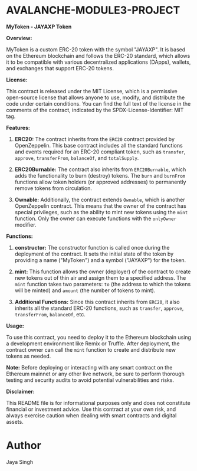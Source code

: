 # AVALANCHE-MODULE3-PROJECT
**MyToken - JAYAXP Token**

**Overview:**

MyToken is a custom ERC-20 token with the symbol "JAYAXP". It is based on the Ethereum blockchain and follows the ERC-20 standard, which allows it to be compatible with various decentralized applications (DApps), wallets, and exchanges that support ERC-20 tokens.

**License:**

This contract is released under the MIT License, which is a permissive open-source license that allows anyone to use, modify, and distribute the code under certain conditions. You can find the full text of the license in the comments of the contract, indicated by the SPDX-License-Identifier: MIT tag.

**Features:**

1. **ERC20:** The contract inherits from the `ERC20` contract provided by OpenZeppelin. This base contract includes all the standard functions and events required for an ERC-20 compliant token, such as `transfer`, `approve`, `transferFrom`, `balanceOf`, and `totalSupply`.

2. **ERC20Burnable:** The contract also inherits from `ERC20Burnable`, which adds the functionality to burn (destroy) tokens. The `burn` and `burnFrom` functions allow token holders (or approved addresses) to permanently remove tokens from circulation.

3. **Ownable:** Additionally, the contract extends `Ownable`, which is another OpenZeppelin contract. This means that the owner of the contract has special privileges, such as the ability to mint new tokens using the `mint` function. Only the owner can execute functions with the `onlyOwner` modifier.

**Functions:**

1. **constructor:** The constructor function is called once during the deployment of the contract. It sets the initial state of the token by providing a name ("MyToken") and a symbol ("JAYAXP") for the token.

2. **mint:** This function allows the owner (deployer) of the contract to create new tokens out of thin air and assign them to a specified address. The `mint` function takes two parameters: `to` (the address to which the tokens will be minted) and `amount` (the number of tokens to mint).

3. **Additional Functions:** Since this contract inherits from `ERC20`, it also inherits all the standard ERC-20 functions, such as `transfer`, `approve`, `transferFrom`, `balanceOf`, etc.

**Usage:**

To use this contract, you need to deploy it to the Ethereum blockchain using a development environment like Remix or Truffle. After deployment, the contract owner can call the `mint` function to create and distribute new tokens as needed.

**Note:** Before deploying or interacting with any smart contract on the Ethereum mainnet or any other live network, be sure to perform thorough testing and security audits to avoid potential vulnerabilities and risks.

**Disclaimer:**

This README file is for informational purposes only and does not constitute financial or investment advice. Use this contract at your own risk, and always exercise caution when dealing with smart contracts and digital assets.
# Author 
Jaya Singh
